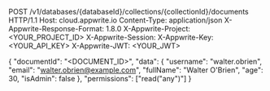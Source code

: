 POST /v1/databases/{databaseId}/collections/{collectionId}/documents HTTP/1.1
Host: cloud.appwrite.io
Content-Type: application/json
X-Appwrite-Response-Format: 1.8.0
X-Appwrite-Project: <YOUR_PROJECT_ID>
X-Appwrite-Session: 
X-Appwrite-Key: <YOUR_API_KEY>
X-Appwrite-JWT: <YOUR_JWT>

{
  "documentId": "<DOCUMENT_ID>",
  "data": {
    "username": "walter.obrien",
    "email": "walter.obrien@example.com",
    "fullName": "Walter O'Brien",
    "age": 30,
    "isAdmin": false
  },
  "permissions": ["read(\"any\")"]
}
